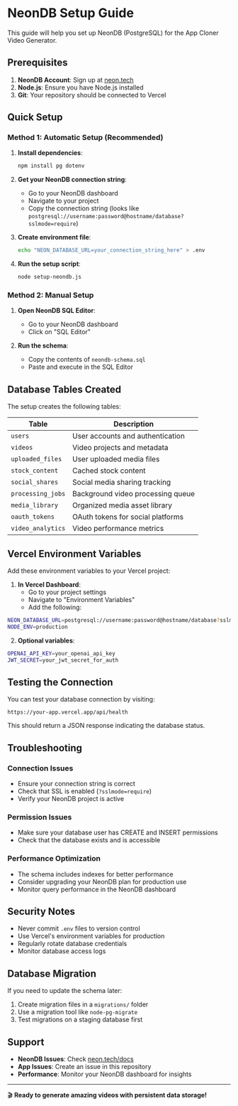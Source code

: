 # NeonDB Setup Guide

This guide will help you set up NeonDB (PostgreSQL) for the App Cloner Video Generator.

## Prerequisites

1. **NeonDB Account**: Sign up at [neon.tech](https://neon.tech)
2. **Node.js**: Ensure you have Node.js installed
3. **Git**: Your repository should be connected to Vercel

## Quick Setup

### Method 1: Automatic Setup (Recommended)

1. **Install dependencies**:
   ```bash
   npm install pg dotenv
   ```

2. **Get your NeonDB connection string**:
   - Go to your NeonDB dashboard
   - Navigate to your project
   - Copy the connection string (looks like `postgresql://username:password@hostname/database?sslmode=require`)

3. **Create environment file**:
   ```bash
   echo "NEON_DATABASE_URL=your_connection_string_here" > .env
   ```

4. **Run the setup script**:
   ```bash
   node setup-neondb.js
   ```

### Method 2: Manual Setup

1. **Open NeonDB SQL Editor**:
   - Go to your NeonDB dashboard
   - Click on "SQL Editor"

2. **Run the schema**:
   - Copy the contents of `neondb-schema.sql`
   - Paste and execute in the SQL Editor

## Database Tables Created

The setup creates the following tables:

| Table | Description |
|-------|-------------|
| `users` | User accounts and authentication |
| `videos` | Video projects and metadata |
| `uploaded_files` | User uploaded media files |
| `stock_content` | Cached stock content |
| `social_shares` | Social media sharing tracking |
| `processing_jobs` | Background video processing queue |
| `media_library` | Organized media asset library |
| `oauth_tokens` | OAuth tokens for social platforms |
| `video_analytics` | Video performance metrics |

## Vercel Environment Variables

Add these environment variables to your Vercel project:

1. **In Vercel Dashboard**:
   - Go to your project settings
   - Navigate to "Environment Variables"
   - Add the following:

```bash
NEON_DATABASE_URL=postgresql://username:password@hostname/database?sslmode=require
NODE_ENV=production
```

2. **Optional variables**:
```bash
OPENAI_API_KEY=your_openai_api_key
JWT_SECRET=your_jwt_secret_for_auth
```

## Testing the Connection

You can test your database connection by visiting:
```
https://your-app.vercel.app/api/health
```

This should return a JSON response indicating the database status.

## Troubleshooting

### Connection Issues
- Ensure your connection string is correct
- Check that SSL is enabled (`?sslmode=require`)
- Verify your NeonDB project is active

### Permission Issues
- Make sure your database user has CREATE and INSERT permissions
- Check that the database exists and is accessible

### Performance Optimization
- The schema includes indexes for better performance
- Consider upgrading your NeonDB plan for production use
- Monitor query performance in the NeonDB dashboard

## Security Notes

- Never commit `.env` files to version control
- Use Vercel's environment variables for production
- Regularly rotate database credentials
- Monitor database access logs

## Database Migration

If you need to update the schema later:

1. Create migration files in a `migrations/` folder
2. Use a migration tool like `node-pg-migrate`
3. Test migrations on a staging database first

## Support

- **NeonDB Issues**: Check [neon.tech/docs](https://neon.tech/docs)
- **App Issues**: Create an issue in this repository
- **Performance**: Monitor your NeonDB dashboard for insights

---

🎬 **Ready to generate amazing videos with persistent data storage!**